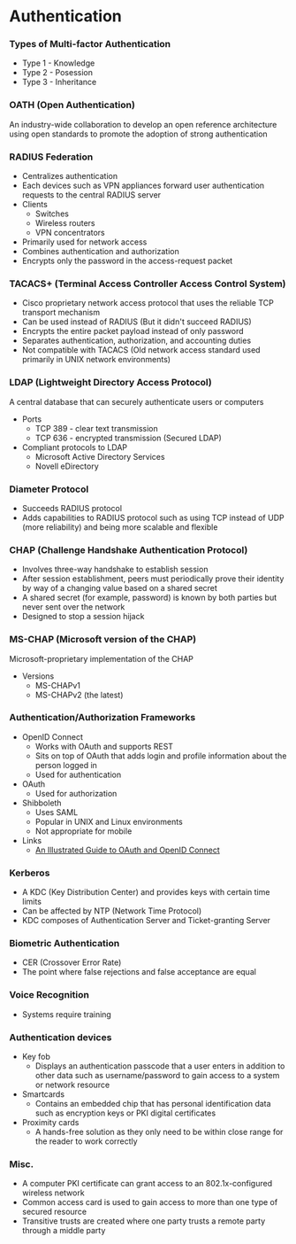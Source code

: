 # Authentication
### Types of Multi-factor Authentication
* Type 1 - Knowledge
* Type 2 - Posession
* Type 3 - Inheritance

### OATH (Open Authentication)
An industry-wide collaboration to develop an open reference architecture using open standards to promote the adoption of strong authentication

### RADIUS Federation
* Centralizes authentication
* Each devices such as VPN appliances forward user authentication requests to the central RADIUS server
* Clients
  * Switches
  * Wireless routers
  * VPN concentrators
* Primarily used for network access
* Combines authentication and authorization
* Encrypts only the password in the access-request packet

### TACACS+ (Terminal Access Controller Access Control System)
* Cisco proprietary network access protocol that uses the reliable TCP transport mechanism
* Can be used instead of RADIUS (But it didn't succeed RADIUS)
* Encrypts the entire packet payload instead of only password
* Separates authentication, authorization, and accounting duties
* Not compatible with TACACS (Old network access standard used primarily in UNIX network environments)

### LDAP (Lightweight Directory Access Protocol)
A central database that can securely authenticate users or computers
* Ports
  * TCP 389 - clear text transmission
  * TCP 636 - encrypted transmission (Secured LDAP)
* Compliant protocols to LDAP
  * Microsoft Active Directory Services
  * Novell eDirectory
  
### Diameter Protocol
* Succeeds RADIUS protocol
* Adds capabilities to RADIUS protocol such as using TCP instead of UDP (more reliability) and being more scalable and flexible

### CHAP (Challenge Handshake Authentication Protocol)
* Involves three-way handshake to establish session
* After session establishment, peers must periodically prove their identity by way of a changing value based on a shared secret
* A shared secret (for example, password) is known by both parties but never sent over the network
* Designed to stop a session hijack

### MS-CHAP (Microsoft version of the CHAP)
Microsoft-proprietary implementation of the CHAP
* Versions
  * MS-CHAPv1
  * MS-CHAPv2 (the latest)

### Authentication/Authorization Frameworks
* OpenID Connect
  * Works with OAuth and supports REST
  * Sits on top of OAuth that adds login and profile information about the person logged in
  * Used for authentication
* OAuth
  * Used for authorization
* Shibboleth
  * Uses SAML
  * Popular in UNIX and Linux environments
  * Not appropriate for mobile
* Links
  * [An Illustrated Guide to OAuth and OpenID Connect](https://developer.okta.com/blog/2019/10/21/illustrated-guide-to-oauth-and-oidc)
  
### Kerberos
* A KDC (Key Distribution Center) and provides keys with certain time limits
* Can be affected by NTP (Network Time Protocol)
* KDC composes of Authentication Server and Ticket-granting Server

### Biometric Authentication
* CER (Crossover Error Rate)
 * The point where false rejections and false acceptance are equal
 
### Voice Recognition
* Systems require training

### Authentication devices
* Key fob
  * Displays an authentication passcode that a user enters in addition to other data such as username/password to gain access to a system or network resource
* Smartcards
  * Contains an embedded chip that has personal identification data such as encryption keys or PKI digital certificates
* Proximity cards
  * A hands-free solution as they only need to be within close range for the reader to work correctly
  
### Misc.
* A computer PKI certificate can grant access to an 802.1x-configured wireless network
* Common access card is used to gain access to more than one type of secured resource
* Transitive trusts are created where one party trusts a remote party through a middle party
